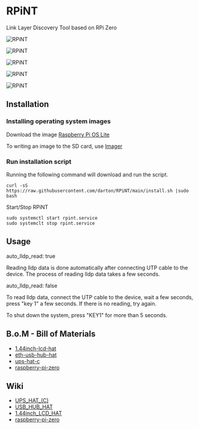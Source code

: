 # RPiNT

Link Layer Discovery Tool based on RPi Zero

![RPiNT](https://github.com/darton/RPiNT/blob/main//images/docs/RPiNT.jpg)

![RPiNT](https://github.com/darton/RPiNT/blob/main//images/RPiNT1.jpeg)

![RPiNT](https://github.com/darton/RPiNT/blob/main//images/RPiNT2.jpeg)

![RPiNT](https://github.com/darton/RPiNT/blob/main//images/RPiNT3.jpeg)

![RPiNT](https://github.com/darton/RPiNT/blob/main//images/RPiNT4.jpeg)

## Installation

### Installing operating system images 

Download the image [Raspberry Pi OS Lite](https://downloads.raspberrypi.org/raspios_lite_armhf_latest)

To writing an image to the SD card, use [Imager](https://www.raspberrypi.org/downloads/) 

### Run installation script

Running the following command will download and run the script.

```
curl -sS https://raw.githubusercontent.com/darton/RPiNT/main/install.sh |sudo bash
```

Start/Stop RPiNT
```
sudo systemctl start rpint.service
sudo systemclt stop rpint.service
```

## Usage

auto_lldp_read: true

Reading lldp data is done automatically after connecting UTP cable to the device. The process of reading lldp data takes a few seconds.


auto_lldp_read: false

To read lldp data, connect the UTP cable to the device, wait a few seconds, press "key 1" a few seconds. If there is no reading, try again.


To shut down the system, press "KEY1" for more than 5 seconds.

## B.o.M - Bill of Materials

* [1.44inch-lcd-hat](https://www.waveshare.com/product/raspberry-pi/displays/lcd-oled/1.44inch-lcd-hat.htm)
* [eth-usb-hub-hat](https://www.waveshare.com/product/raspberry-pi/hats/interface-power/eth-usb-hub-hat.htm)
* [ups-hat-c](https://www.waveshare.com/product/raspberry-pi/hats/interface-power/ups-hat-c.htm)
* [raspberry-pi-zero](https://www.waveshare.com/product/raspberry-pi/boards-kits/raspberry-pi-zero/raspberry-pi-zero.htm)

## Wiki

* [UPS_HAT_(C)](https://www.waveshare.com/wiki/UPS_HAT_(C))
* [USB_HUB_HAT](https://www.waveshare.com/wiki/ETH/USB_HUB_HAT)
* [1.44inch_LCD_HAT](https://www.waveshare.com/wiki/1.44inch_LCD_HAT)
* [raspberry-pi-zero](https://www.raspberrypi.com/documentation/computers/raspberry-pi.html#raspberry-pi-zero)
